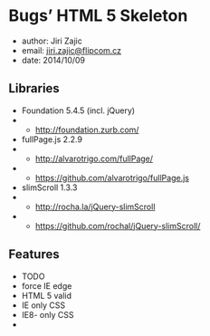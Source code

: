 # Bugs’ HTML 5 Skeleton
- author:		Jiri Zajic
- email:		jiri.zajic@flipcom.cz
- date:			2014/10/09

## Libraries
- Foundation	5.4.5		(incl. jQuery)
- - http://foundation.zurb.com/
- fullPage.js		2.2.9
- - http://alvarotrigo.com/fullPage/
- - https://github.com/alvarotrigo/fullPage.js
- slimScroll		1.3.3
- - http://rocha.la/jQuery-slimScroll
- - https://github.com/rochal/jQuery-slimScroll/

## Features
- TODO
- force IE edge
- HTML 5 valid
- IE only CSS
- IE8- only CSS
- 